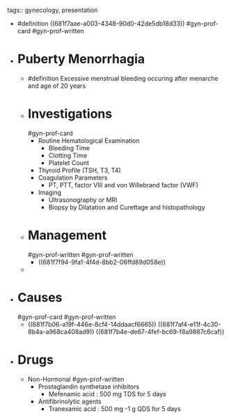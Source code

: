 tags:: gynecology, presentation

- #definition ((681f7aae-a003-4348-90d0-42de5db18d33)) #gyn-prof-card #gyn-prof-written
- # Puberty Menorrhagia
	- #definition Excessive menstrual bleeding occuring after menarche and age of  20 years
	- # Investigations
	  #gyn-prof-card
		- Routine Hematological Examination
			- Bleeding Time
			- Clotting Time
			- Platelet Count
		- Thyroid Profile (TSH, T3, T4)
		- Coagulation Parameters
			- PT, PTT, factor VIII and von Willebrand factor (VWF)
		- Imaging
			- Ultrasonography or MRI
			- Biopsy by Dilatation and Curettage and histopathology
	- # Management
	  #gyn-prof-written #gyn-prof-written
		- ((681f7f94-9fa1-4f4d-8bb2-06ffd89d058e))
	-
- # Causes
  #gyn-prof-card #gyn-prof-written
	- ((681f7b06-a19f-446e-8cf4-14ddaacf6665))
	  ((681f7af4-e11f-4c30-8b4a-a968ca408ad9))
	  ((681f7b4e-de67-4fef-bc69-f8a9887c6caf))
- # Drugs
	- Non-Hormonal
	  #gyn-prof-written
		- Prostaglandin synthetase inhibitors
			- Mefenamic acid : 500 mg TDS for 5 days
		- Antifibrinolytic agents
			- Tranexamic acid : 500 mg -1 g QDS for 5 days
